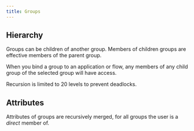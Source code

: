 ```yaml
---
title: Groups
---
```


## Hierarchy

Groups can be children of another group. Members of children groups are effective members of the parent group.

When you bind a group to an application or flow, any members of any child group of the selected group will have access.

Recursion is limited to 20 levels to prevent deadlocks.

## Attributes

Attributes of groups are recursively merged, for all groups the user is a _direct_ member of.
